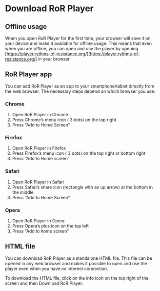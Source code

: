 # Download RoR Player

## Offline usage

When you open RoR Player for the first time, your browser will save it on your device and make it available for offline usage. This means that even when you are offline, you can open and use the player by opening [https://player.rythms-of-resistance.org/](https://player.rythms-of-resistance.org/) in your browser.

## RoR Player app

You can add RoR Player as an app to your smartphone/tablet directly from the web browser. The necessary steps depend on which browser you use:

### Chrome

1. Open RoR Player in Chrome
2. Press Chrome’s menu icon (<fa icon="ellipsis-v"></fa> 3 dots) on the top right
3. Press “Add to Home Screen”

### Firefox

1. Open RoR Player in Firefox
2. Press Firefox’s menu icon (<fa icon="ellipsis-v"></fa> 3 dots) on the top right or bottom right
3. Press “Add to Home screen”

### Safari

1. Open RoR Player in Safari
2. Press Safari’s share icon (rectangle with an up arrow) at the bottom in the middle
3. Press “Add to Home Screen”

### Opera

1. Open RoR Player in Opera
2. Press Opera’s plus icon on the top left
3. Press “Add to home screen”

## HTML file

You can download RoR Player as a standalone HTML file. This file can be opened in any web browser and makes it possible to open and use the player even when you have no internet connection.

To download the HTML file, click on the <fa icon="info-circle"></fa> info icon on the top right of the screen and then <btn><fa icon="download"></fa> Download RoR Player</btn>.